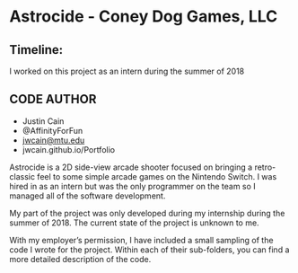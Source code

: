 # Astrocide - Coney Dog Games, LLC

## Timeline:
I worked on this project as an intern during the summer of 2018
	
## CODE AUTHOR
- Justin Cain 
- @AffinityForFun
- jwcain@mtu.edu
- jwcain.github.io/Portfolio

Astrocide is a 2D side-view arcade shooter focused on bringing a retro-classic feel to some simple arcade games on the Nintendo Switch. I was hired in as an intern but was the only programmer on the team so I managed all of the software development.

My part of the project was only developed during my internship during the summer of 2018. The current state of the project is unknown to me.

With my employer’s permission, I have included a small sampling of the code I wrote for the project. Within each of their sub-folders, you can find a more detailed description of the code.
